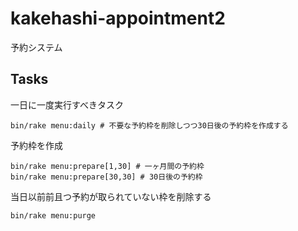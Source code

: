 # kakehashi-appointment2
予約システム

## Tasks
一日に一度実行すべきタスク
```
bin/rake menu:daily # 不要な予約枠を削除しつつ30日後の予約枠を作成する
```

予約枠を作成
```
bin/rake menu:prepare[1,30] # 一ヶ月間の予約枠
bin/rake menu:prepare[30,30] # 30日後の予約枠
```

当日以前前且つ予約が取られていない枠を削除する
```
bin/rake menu:purge
```
